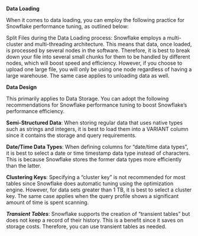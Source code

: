 __Data Loading__


When it comes to data loading, you can employ the following practice for Snowflake performance tuning, as outlined below:

Split Files during the Data Loading process: Snowflake employs a multi-cluster and multi-threading architecture. This means that data, once loaded, is processed by several nodes in the software. Therefore, it is best to break down your file into several small chunks for them to be handled by different nodes, which will boost speed and efficiency. However, if you choose to upload one large file, you will only be using one node regardless of having a large warehouse. The same case applies to unloading data as well. 

__Data Design__

This primarily applies to Data Storage. You can adopt the following recommendations for Snowflake performance tuning to boost Snowflake’s performance efficiency. 

__Semi-Structured Data__: When storing regular data that uses native types such as strings and integers, it is best to load them into a VARIANT column since it contains the storage and query requirements.

__Date/Time Data Types__: When defining columns for “date/time data types”, it is best to select a date or time timestamp data type instead of characters. This is because Snowflake stores the former data types more efficiently than the latter. 

__Clustering Keys__: Specifying a “cluster key” is not recommended for most tables since Snowflake does automatic tuning using the optimization engine. However, for data sets greater than 1 TB, it is best to select a cluster key. The same case applies when the query profile shows a significant amount of time is spent scanning. 

___Transient Tables___: Snowflake supports the creation of “transient tables” but does not keep a record of their history. This is a benefit since it saves on storage costs. Therefore, you can use transient tables as needed. 

